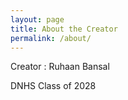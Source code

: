 ```yaml
---
layout: page
title: About the Creator 
permalink: /about/
---
```

Creator : Ruhaan Bansal 

DNHS Class of 2028


